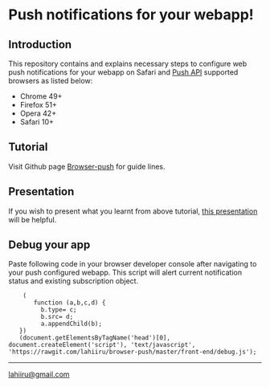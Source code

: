 # Push notifications for your webapp!

## Introduction

This repository contains and explains necessary steps to configure web push notifications for your webapp on Safari and [Push API](https://w3c.github.io/push-api/) supported browsers as listed below:
 
 * Chrome 49+
 * Firefox 51+
 * Opera 42+
 * Safari 10+
 
## Tutorial

Visit Github page [Browser-push](https://lahiiru.github.io/browser-push) for guide lines.

## Presentation

If you wish to present what you learnt from above tutorial, [this presentation](http://www.slideshare.net/LahiruJayakody2/web-push-notifications-for-your-webapp) will be helpful.

## Debug your app

Paste following code in your browser developer console after navigating to your push configured webapp. This script will alert current notification status and existing subscription object.

	    (
           function (a,b,c,d) {
             b.type= c;
             b.src= d;
             a.appendChild(b);
       })
       (document.getElementsByTagName('head')[0], document.createElement('script'), 'text/javascript', 'https://rawgit.com/lahiiru/browser-push/master/front-end/debug.js');
       
---
lahiiru@gmail.com
